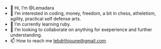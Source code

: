 - 👋 Hi, I’m @Lemadara
- 👀 I’m interested in coding, money, freedom, a bit in chess, atheletism, agility, practical self defense arts.
- 🌱 I’m currently learning ruby.
- 💞️ I’m looking to collaborate on anything for exeperience and further understanding.
- 📫 How to reach me lebdrthioune@gmail.com.

<!---
Lemadara/Lemadara is a ✨ special ✨ repository because its `README.md` (this file) appears on your GitHub profile.
You can click the Preview link to take a look at your changes.
--->
